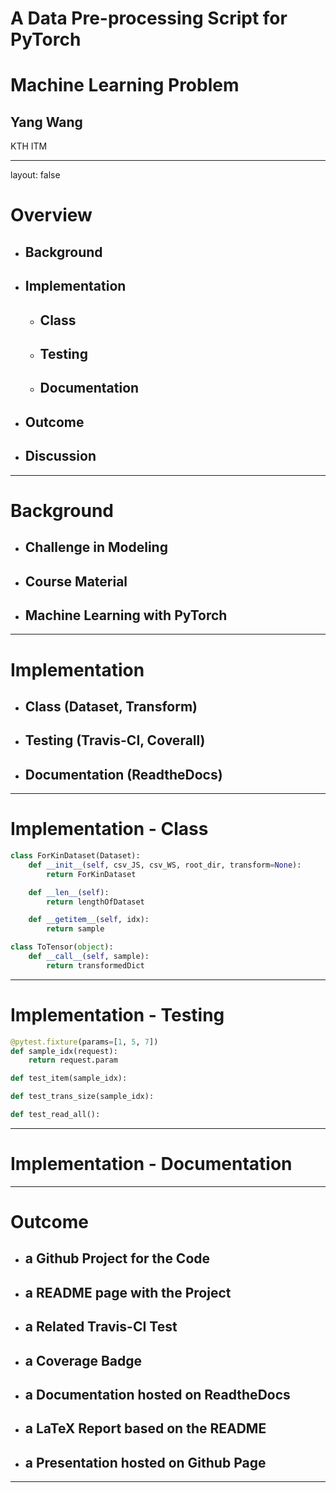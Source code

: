 # A Data Pre-processing Script for PyTorch 
# Machine Learning Problem

## Yang Wang

KTH ITM

---

layout: false

# Overview

- ## Background
- ## Implementation
	- ## Class
	- ## Testing
	- ## Documentation
- ## Outcome
- ## Discussion

---

# Background

- ## Challenge in Modeling
- ## Course Material
- ## Machine Learning with PyTorch

---

# Implementation

- ## Class (Dataset, Transform)
- ## Testing (Travis-CI, Coverall)
- ## Documentation (ReadtheDocs)

---

# Implementation - Class

```python
class ForKinDataset(Dataset):
	def __init__(self, csv_JS, csv_WS, root_dir, transform=None):
		return ForKinDataset

	def __len__(self):
		return lengthOfDataset

	def __getitem__(self, idx):
		return sample

class ToTensor(object):
	def __call__(self, sample):
		return transformedDict
```

---

# Implementation - Testing

```python
@pytest.fixture(params=[1, 5, 7])
def sample_idx(request):
	return request.param

def test_item(sample_idx):

def test_trans_size(sample_idx):

def test_read_all():

```

---

# Implementation - Documentation

---

# Outcome

- ## a Github Project for the Code
- ## a README page with the Project
- ## a Related Travis-CI Test
- ## a Coverage Badge
- ## a Documentation hosted on ReadtheDocs
- ## a LaTeX Report based on the README
- ## a Presentation hosted on Github Page

---

